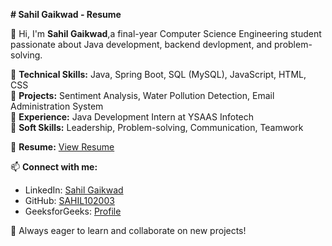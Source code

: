 
**# Sahil Gaikwad - Resume**

👋 Hi, I'm **Sahil Gaikwad**,a final-year Computer Science Engineering student passionate about Java development, backend devlopment, and problem-solving.

🔹 **Technical Skills:** Java, Spring Boot, SQL (MySQL), JavaScript, HTML, CSS  
🔹 **Projects:** Sentiment Analysis, Water Pollution Detection, Email Administration System  
🔹 **Experience:** Java Development Intern at YSAAS Infotech  
🔹 **Soft Skills:** Leadership, Problem-solving, Communication, Teamwork  

📄 **Resume:** [View Resume](https://github.com/SAHIL102003/My-Resume/blob/main/Sahil_s_Resume%20(1).pdf)

📫 **Connect with me:**  
- LinkedIn: [Sahil Gaikwad](https://www.linkedin.com/in/sahilgaikwad2610)  
- GitHub: [SAHIL102003](https://github.com/SAHIL102003)  
- GeeksforGeeks: [Profile](https://www.geeksforgeeks.org/user/sahilgaikwad2610)  

🚀 Always eager to learn and collaborate on new projects!
